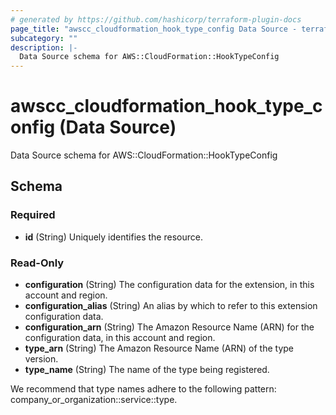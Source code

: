 ```yaml
---
# generated by https://github.com/hashicorp/terraform-plugin-docs
page_title: "awscc_cloudformation_hook_type_config Data Source - terraform-provider-awscc"
subcategory: ""
description: |-
  Data Source schema for AWS::CloudFormation::HookTypeConfig
---
```


# awscc_cloudformation_hook_type_config (Data Source)

Data Source schema for AWS::CloudFormation::HookTypeConfig



<!-- schema generated by tfplugindocs -->
## Schema

### Required

- **id** (String) Uniquely identifies the resource.

### Read-Only

- **configuration** (String) The configuration data for the extension, in this account and region.
- **configuration_alias** (String) An alias by which to refer to this extension configuration data.
- **configuration_arn** (String) The Amazon Resource Name (ARN) for the configuration data, in this account and region.
- **type_arn** (String) The Amazon Resource Name (ARN) of the type version.
- **type_name** (String) The name of the type being registered.

We recommend that type names adhere to the following pattern: company_or_organization::service::type.


